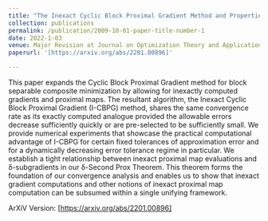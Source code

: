 ```yaml
---
title: "The Inexact Cyclic Block Proximal Gradient Method and Properties of Inexact Proximal Maps"
collection: publications
permalink: /publication/2009-10-01-paper-title-number-1
date: 2022-1-03
venue: Major Revision at Journal on Optimization Theory and Applications
paperurl: '[https://arxiv.org/abs/2201.00896]'

---
```


This paper expands the Cyclic Block Proximal Gradient method for block separable composite minimization by allowing for inexactly computed gradients and proximal maps. The resultant algorithm, the Inexact Cyclic Block Proximal Gradient (I-CBPG) method, shares the same convergence rate as its exactly computed analogue provided the allowable errors decrease sufficiently quickly or are pre-selected to be sufficiently small. We provide numerical experiments that showcase the practical computational advantage of I-CBPG for certain fixed tolerances of approximation error and for a dynamically decreasing error tolerance regime in particular. We establish a tight relationship between inexact proximal map evaluations and δ-subgradients in our δ-Second Prox Theorem. This theorem forms the foundation of our convergence analysis and enables us to show that inexact gradient computations and other notions of inexact proximal map computation can be subsumed within a single unifying framework.

ArXiV Version: [https://arxiv.org/abs/2201.00896]
